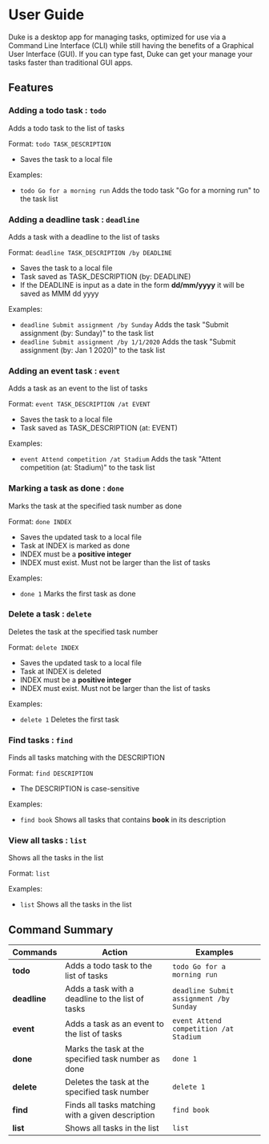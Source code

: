 # User Guide
Duke is a desktop app for managing tasks, 
optimized for use via a Command Line Interface 
(CLI) while still having the benefits of a Graphical User Interface (GUI). 
If you can type fast, Duke can get your manage your tasks 
faster than traditional GUI apps.

## Features 

### Adding a todo task : `todo`
Adds a todo task to the list of tasks

Format: `todo TASK_DESCRIPTION`
* Saves the task to a local file

Examples:
* `todo Go for a morning run` Adds the todo task 
"Go for a morning run" to the task list

### Adding a deadline task : `deadline`
Adds a task with a deadline to the list of tasks

Format: `deadline TASK_DESCRIPTION /by DEADLINE`
* Saves the task to a local file
* Task saved as TASK_DESCRIPTION (by: DEADLINE)
* If the DEADLINE is input as a date in the form
**dd/mm/yyyy** it will be saved as MMM dd yyyy

Examples:
* `deadline Submit assignment /by Sunday` Adds the task 
"Submit assignment (by: Sunday)" to the task list
* `deadline Submit assignment /by 1/1/2020` Adds the task 
"Submit assignment (by: Jan 1 2020)" to the task list

### Adding an event task : `event`
Adds a task as an event to the list of tasks

Format: `event TASK_DESCRIPTION /at EVENT`
* Saves the task to a local file
* Task saved as TASK_DESCRIPTION (at: EVENT)

Examples:
* `event Attend competition /at Stadium` Adds the task 
"Attent competition (at: Stadium)" to the task list

### Marking a task as done : `done`
Marks the task at the specified task number as done

Format: `done INDEX`
* Saves the updated task to a local file
* Task at INDEX is marked as done
* INDEX must be a **positive integer**
* INDEX must exist. Must not be larger than the list of tasks

Examples:
* `done 1` Marks the first task as done

### Delete a task : `delete`
Deletes the task at the specified task number

Format: `delete INDEX`
* Saves the updated task to a local file
* Task at INDEX is deleted
* INDEX must be a **positive integer**
* INDEX must exist. Must not be larger than the list of tasks

Examples:
* `delete 1` Deletes the first task

### Find tasks : `find`
Finds all tasks matching with the DESCRIPTION

Format: `find DESCRIPTION`
* The DESCRIPTION is case-sensitive

Examples:
* `find book` Shows all tasks that contains **book** in its description

### View all tasks : `list`
Shows all the tasks in the list

Format: `list`

Examples:
* `list` Shows all the tasks in the list

## Command Summary

Commands | Action | Examples
------------ | ------------- | -------------
**todo** | Adds a todo task to the list of tasks | `todo Go for a morning run`
**deadline** | Adds a task with a deadline to the list of tasks | `deadline Submit assignment /by Sunday`
**event** | Adds a task as an event to the list of tasks | `event Attend competition /at Stadium`
**done** | Marks the task at the specified task number as done | `done 1`
**delete** | Deletes the task at the specified task number | `delete 1`
**find** | Finds all tasks matching with a given description | `find book`
**list** | Shows all tasks in the list | `list`
